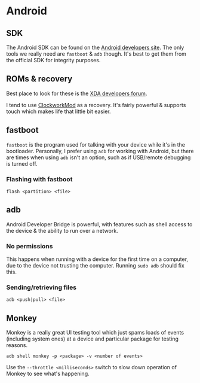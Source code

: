 # Android


## SDK


The Android SDK can be found on the [Android developers site](http://developer.android.com/sdk/index.html). The only tools we really need are `fastboot` & `adb` though. It's best to get them from the official SDK for integrity purposes.


## ROMs & recovery

Best place to look for these is the [XDA developers forum](http://forum.xda-developers.com/).

I tend to use [ClockworkMod](http://www.clockworkmod.com/) as a recovery. It's fairly powerful & supports touch which makes life that little bit easier.


## fastboot


`fastboot` is the program used for talking with your device while it's in the bootloader. Personally, I prefer using `adb` for working with Android, but there are times when using `adb` isn't an option, such as if USB/remote debugging is turned off.

### Flashing with fastboot

    flash <partition> <file>


## adb


Android Developer Bridge is powerful, with features such as shell access to the device & the ability to run over a network.

### No permissions

This happens when running with a device for the first time on a computer, due to the device not trusting the computer. Running `sudo adb` should fix this.

### Sending/retrieving files

    adb <push|pull> <file>


## Monkey

Monkey is a really great UI testing tool which just spams loads of events (including system ones) at a device and particular package for testing reasons.

    adb shell monkey -p <package> -v <number of events>

Use the `--throttle <milliseconds>` switch to slow down operation of Monkey to see what's happening.

